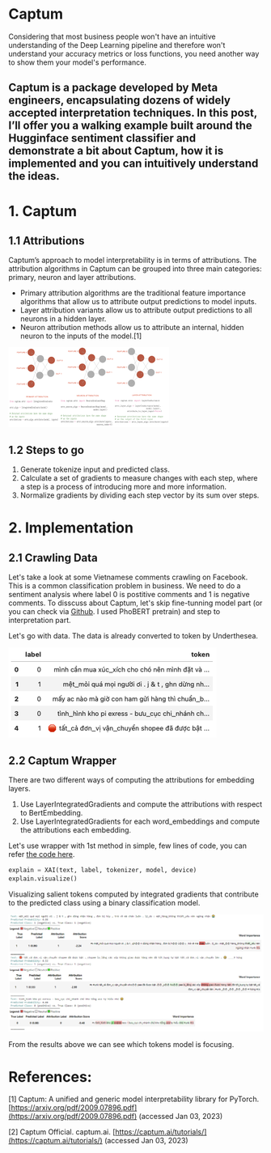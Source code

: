 # Captum
Considering that most business people won't have an intuitive understanding of the Deep Learning 
pipeline and therefore won't understand your accuracy metrics or loss functions, you need 
another way to show them your model's performance.

Captum is a package developed by Meta engineers, encapsulating dozens of widely accepted 
interpretation techniques. In this post, I’ll offer you a walking example built around the Hugginface 
sentiment classifier and demonstrate a bit about Captum, how it is implemented and 
you can intuitively understand the ideas.
---

# 1. Captum
## 1.1 Attributions
Captum’s approach to model interpretability is in terms of attributions. 
The attribution algorithms in Captum can be grouped into three main categories: primary, neuron and layer attributions.

- Primary attribution algorithms are the traditional feature importance algorithms
that allow us to attribute output predictions to model inputs.
- Layer attribution variants allow us to attribute output predictions to all neurons in a hidden layer.
- Neuron attribution methods allow us to attribute an internal, hidden neuron
to the inputs of the model.[1]

![figure 1](media/fig1_captum_attribues.png)

## 1.2 Steps to go
1. Generate tokenize input and predicted class.
2. Calculate a set of gradients to measure changes with each step, where a step is a process of introducing more and more information.
3. Normalize gradients by dividing each step vector by its sum over steps. 

# 2. Implementation
## 2.1 Crawling Data
Let's take a look at some Vietnamese comments crawling on Facebook. This is a common classification problem in business.
We need to do a sentiment analysis where label 0 is postitive comments and  1 is negative comments.
To disscuss about Captum, let's skip fine-tunning model part (or you can check via [Github](https://github.com/kevinkhang2909/ML-learning-journey/blob/main/nlp/transformers_learning/sentiment_phobert.ipynb).
I used PhoBERT pretrain) and step to interpretation part.

Let's go with data. The data is already converted to token by Underthesea.

![figure 2](media/fig2_fb_data.png)

## 2.2 Captum Wrapper
There are two different ways of computing the attributions for embedding layers. 
1. Use LayerIntegratedGradients and compute the attributions with respect to BertEmbedding. 
2. Use LayerIntegratedGradients for each word_embeddings and compute the attributions each embedding.

Let's use wrapper with 1st method in simple, few lines of code, you can refer [the code here](https://github.com/kevinkhang2909/ML-learning-journey/blob/main/nlp/transformers_learning/captum_visual.ipynb).

```python
explain = XAI(text, label, tokenizer, model, device)
explain.visualize()
```
Visualizing salient tokens computed by integrated gradients that contribute to the predicted class using a binary classification model.

![figure 2](media/fig3_results.png)

From the results above we can see which tokens model is focusing.

# References:
[1] Captum: A unified and generic model interpretability library for PyTorch. [https://arxiv.org/pdf/2009.07896.pdf](https://arxiv.org/pdf/2009.07896.pdf) (accessed Jan 03, 2023)

[2] Captum Official. captum.ai. [https://captum.ai/tutorials/](https://captum.ai/tutorials/) (accessed Jan 03, 2023)

